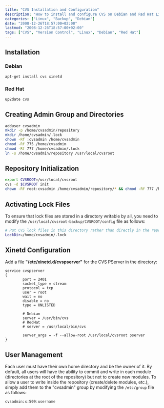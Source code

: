 ```yaml
---
title: "CVS Installation and Configuration"
description: "How to install and configure CVS on Debian and Red Hat Linux distributions."
categories: ["Linux", "Backup", "Debian"]
date: "2008-12-26T18:57:00+02:00"
lastmod: "2008-12-26T18:57:00+02:00"
tags: ["CVS", "Version Control", "Linux", "Debian", "Red Hat"]
---
```


## Installation

### Debian

```bash
apt-get install cvs xinetd
```

### Red Hat

```bash
up2date cvs
```

## Creating Admin Group and Directories

```bash
adduser cvsadmin
mkdir -p /home/cvsadmin/repository
mkdir /home/cvsadmin/.lock
chown -Rf :cvsadmin /home/cvsadmin
chmod -Rf 775 /home/cvsadmin
chmod -Rf 777 /home/cvsadmin/.lock
ln -s /home/cvsadmin/repository /usr/local/cvsroot
```

## Repository Initialization

```bash
export CVSROOT=/usr/local/cvsroot
cvs -d $CVSROOT init
chown -Rf root:cvsadmin /home/cvsadmin/repository/* && chmod -Rf 777 /home/cvsadmin/repository/*
```

## Activating Lock Files

To ensure that lock files are stored in a directory writable by all, you need to modify the `/usr/local/cvsroot-backup/CVSROOT/config` file as follows:

```bash
# Put CVS lock files in this directory rather than directly in the repository.
LockDir=/home/cvsadmin/.lock
```

## Xinetd Configuration

Add a file **"/etc/xinetd.d/cvspserver"** for the CVS PServer in the directory:

```text
service cvspserver
{
        port = 2401
        socket_type = stream
        protocol = tcp
        user = root
        wait = no
        disable = no
        type = UNLISTED

        # Debian
        server = /usr/bin/cvs
        # RedHat
        # server = /usr/local/bin/cvs

        server_args = -f --allow-root /usr/local/cvsroot pserver
}
```

## User Management

Each user must have their own home directory and be the owner of it.
By default, all users will have the ability to commit and write in each module (directories at the root of the repository) but not to create new modules.
To allow a user to write inside the repository (create/delete modules, etc.), simply add them to the "cvsadmin" group by modifying the `/etc/group` file as follows:

```bash
cvsadmin:x:509:username
```
